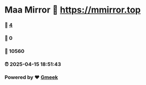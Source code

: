 # Maa Mirror :link: https://mmirror.top 
### :page_facing_up: [4](https://mmirror.top/tag.html) 
### :speech_balloon: 0 
### :hibiscus: 10560 
### :alarm_clock: 2025-04-15 18:51:43 
### Powered by :heart: [Gmeek](https://github.com/Meekdai/Gmeek)
